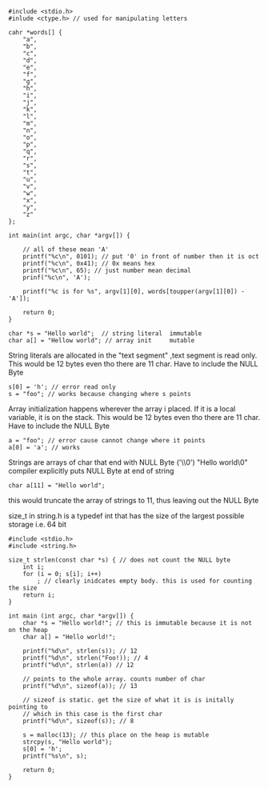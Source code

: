 ```
#include <stdio.h>
#inlude <ctype.h> // used for manipulating letters

cahr *words[] {
	"a",
	"b",
	"c",
	"d",
	"e",
	"f",
	"g",
	"h",
	"i",
	"j",
	"k",
	"l",
	"m",
	"n",
	"o",
	"p",
	"q",
	"r",
	"s",
	"t",
	"u",
	"v",
	"w",
	"x",
	"y",
	"z"
};

int main(int argc, char *argv[]) {

	// all of these mean 'A'
	printf("%c\n", 0101); // put '0' in front of number then it is oct
	printf("%c\n", 0x41); // 0x means hex
	printf("%c\n", 65); // just number mean decimal
	prinf("%c\n", 'A');

	printf("%c is for %s", argv[1][0], words[toupper(argv[1][0]) - 'A']);

	return 0;
}
```

```
char *s = "Hello world";  // string literal  immutable
char a[] = "Hellow world"; // array init     mutable
```

String literals are allocated in the "text segment" ,text segment is read only. This would be 12 bytes even tho there are 11 char. Have to include the NULL Byte
```
s[0] = 'h'; // error read only
s = "foo"; // works because changing where s points
```

Array initialization happens wherever the array i placed. If it is a local variable, it is on the stack. This would be 12 bytes even tho there are 11 char. Have to include the NULL Byte
```
a = "foo"; // error cause cannot change where it points
a[0] = 'a'; // works
```

Strings are arrays of char that end with NULL Byte ('\\\0')
"Hello world\\0" compiler explicitly puts NULL Byte at end of string

```
char a[11] = "Hello world"; 
```
 this would truncate the array of strings to 11, thus leaving out the NULL Byte


size_t in string.h is a typedef int that has the size of the largest possible storage i.e. 64 bit
```
#include <stdio.h>
#include <string.h>

size_t strlen(const char *s) { // does not count the NULL byte
	int i;
	for (i = 0; s[i]; i++)
		; // clearly inidcates empty body. this is used for counting the size
	return i;
}

int main (int argc, char *argv[]) {
	char *s = "Hello world!"; // this is immutable because it is not on the heap
	char a[] = "Hello world!";
	
	printf("%d\n", strlen(s)); // 12
	printf("%d\n", strlen("Foo!)); // 4
	printf("%d\n", strlen(a)) // 12

	// points to the whole array. counts number of char
	printf("%d\n", sizeof(a)); // 13

	// sizeof is static. get the size of what it is is initally pointing to
	// which in this case is the first char
	printf("%d\n", sizeof(s)); // 8
	
	s = malloc(13); // this place on the heap is mutable
	strcpy(s, "Hello world");
	s[0] = 'h';
	printf("%s\n", s);
	
	return 0;
}
```

